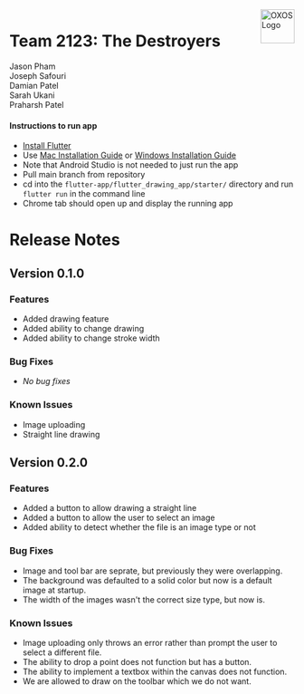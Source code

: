 <a href="/">
    <img src="https://user-images.githubusercontent.com/70985186/154367134-4963a12a-ed37-4089-8d87-2db25e7b9c9c.svg" alt="OXOS Logo" align="right" height="60" />
</a>

# Team 2123: The Destroyers
Jason Pham </br>
Joseph Safouri </br>
Damian Patel </br>
Sarah Ukani </br>
Praharsh Patel </br>

#### Instructions to run app
- [Install Flutter](https://docs.flutter.dev/get-started/install)
- Use [Mac Installation Guide](https://docs.flutter.dev/get-started/install/macos) or [Windows Installation Guide](https://docs.flutter.dev/get-started/install/windows)
- Note that Android Studio is not needed to just run the app
- Pull main branch from repository
- cd into the `flutter-app/flutter_drawing_app/starter/` directory and run `flutter run` in the command line
- Chrome tab should open up and display the running app

# Release Notes
## Version 0.1.0
### Features
<ul>
    <li> Added drawing feature </li>
    <li> Added ability to change drawing </li>
    <li> Added ability to change stroke width </li>
</ul>

### Bug Fixes
<ul>
    <li> <em>No bug fixes</em> </li>
</ul>

### Known Issues
<ul>
    <li> Image uploading </li>
    <li> Straight line drawing </li>
</ul>

## Version 0.2.0
### Features
<ul>
    <li> Added a button to allow drawing a straight line</li>
    <li> Added a button to allow the user to select an image</li>
    <li> Added ability to detect whether the file is an image type or not</li>
</ul>

### Bug Fixes
<ul>
    <li> Image and tool bar are seprate, but previously they were overlapping. </li>
    <li> The background was defaulted to a solid color but now is a default image at startup.</li>
    <li> The width of the images wasn't the correct size type, but now is.</li>
</ul>

### Known Issues
<ul>
    <li> Image uploading only throws an error rather than prompt the user to select a different file.</li>
    <li> The ability to drop a point does not function but has a button.</li>
    <li> The ability to implement a textbox within the canvas does not function.</li>
    <li> We are allowed to draw on the toolbar which we do not want.</li>
</ul>

